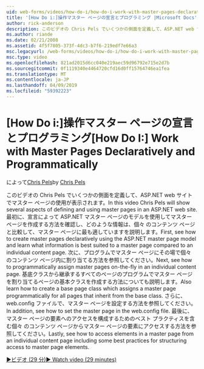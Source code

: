 ```yaml
---
uid: web-forms/videos/how-do-i/how-do-i-work-with-master-pages-declaratively-and-programmatically
title: '[How Do i:]操作マスター ページの宣言とプログラミング |Microsoft Docs'
author: rick-anderson
description: このビデオの Chris Pels でいくつかの側面を定義して、ASP.NET web サイトでマスター ページの使用が表示されます。 最初に、マスター ページ declarati を作成する方法を参照してください.
ms.author: riande
ms.date: 02/21/2008
ms.assetid: 4f5f7805-373f-4dc3-b7f6-219edf7e66a3
msc.legacyurl: /web-forms/videos/how-do-i/how-do-i-work-with-master-pages-declaratively-and-programmatically
msc.type: video
ms.openlocfilehash: 821ad2015d6cc040e219aec59d96792e715e2d7b
ms.sourcegitcommit: 0f1119340e4464720cfd16d0ff15764746ea1fea
ms.translationtype: MT
ms.contentlocale: ja-JP
ms.lasthandoff: 04/09/2019
ms.locfileid: "59392223"
---
```

# <a name="how-do-i-work-with-master-pages-declaratively-and-programmatically"></a><span data-ttu-id="a3dbd-104">[How Do i:]操作マスター ページの宣言とプログラミング</span><span class="sxs-lookup"><span data-stu-id="a3dbd-104">[How Do I:] Work with Master Pages Declaratively and Programmatically</span></span>

<span data-ttu-id="a3dbd-105">によって[Chris Pels](https://twitter.com/chrispels)</span><span class="sxs-lookup"><span data-stu-id="a3dbd-105">by [Chris Pels](https://twitter.com/chrispels)</span></span>

<span data-ttu-id="a3dbd-106">このビデオの Chris Pels でいくつかの側面を定義して、ASP.NET web サイトでマスター ページの使用が表示されます。</span><span class="sxs-lookup"><span data-stu-id="a3dbd-106">In this video Chris Pels will show several aspects of defining and using master pages in an ASP.NET web site.</span></span> <span data-ttu-id="a3dbd-107">最初に、宣言によって ASP.NET マスター ページのモデルを使用してマスター ページを作成する方法を確認し、どのような情報は、個々 のコンテンツ ページと比較して、マスター ページに最も適していますを説明します。</span><span class="sxs-lookup"><span data-stu-id="a3dbd-107">First, see how to create master pages declaratively using the ASP.NET master page model and learn what information is best suited to a master page compared to an individual content page.</span></span> <span data-ttu-id="a3dbd-108">次に、プログラムでマスター ページにその場で個々 のコンテンツ ページ内に割り当てる方法を参照してください。</span><span class="sxs-lookup"><span data-stu-id="a3dbd-108">Next, see how to programmatically assign master pages on-the-fly in an individual content page.</span></span> <span data-ttu-id="a3dbd-109">基底クラスから継承するすべてのページのプログラムでマスター ページを割り当てるページの基本クラスを作成する方法についても説明します。</span><span class="sxs-lookup"><span data-stu-id="a3dbd-109">Also learn how to create a base page class which assigns a master page programmatically for all pages that inherit from the base class.</span></span> <span data-ttu-id="a3dbd-110">さらに、web.config ファイルで、マスター ページを設定する方法を参照してください。</span><span class="sxs-lookup"><span data-stu-id="a3dbd-110">In addition, see how to set the master page in the web.config file.</span></span> <span data-ttu-id="a3dbd-111">最後に、マスター ページの要素へのアクセスを構成するためのベスト プラクティスを含む個々 のコンテンツ ページからマスター ページの要素にアクセスする方法を参照してください。</span><span class="sxs-lookup"><span data-stu-id="a3dbd-111">Lastly, see how to access elements in a master page from an individual content page including some best practices for structuring access to master page elements.</span></span>

[<span data-ttu-id="a3dbd-112">&#9654;ビデオ (29 分)</span><span class="sxs-lookup"><span data-stu-id="a3dbd-112">&#9654; Watch video (29 minutes)</span></span>](https://channel9.msdn.com/Blogs/ASP-NET-Site-Videos/how-do-i-work-with-master-pages-declaratively-and-programmatically)
